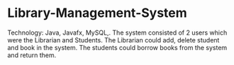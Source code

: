 # Library-Management-System
Technology: Java, Javafx, MySQL,. The system consisted of 2 users which were the Librarian and Students. The Librarian could add, delete student and book in the system. The students could borrow books from the system and return them. 
